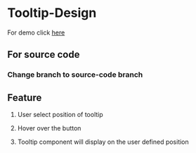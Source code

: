 # Tooltip-Design
For demo click [here](https://puja-123.github.io/Tooltip-Design/)

## For source code
### Change branch to source-code branch 

## Feature
 1. User select position of tooltip
 
 2. Hover over the button 
 
 3. Tooltip component will display on the user defined position
